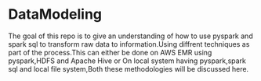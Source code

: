 # DataModeling
The goal of this repo is to give an understanding of how to use pyspark and spark sql to transform raw data to information.Using diffrent techniques as part of the process.This can either be done on AWS EMR using pyspark,HDFS and Apache Hive or On local system having  pyspark,spark sql and local file system,Both these methodologies will be discussed here.
